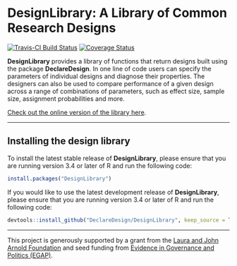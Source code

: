DesignLibrary: A Library of Common Research Designs
================

<!-- README.md is generated from README.Rmd. Please edit that file -->
[![Travis-CI Build Status](https://travis-ci.org/DeclareDesign/DesignLibrary.svg?branch=master)](https://travis-ci.org/DeclareDesign/DesignLibrary) [![Coverage Status](https://coveralls.io/repos/github/DeclareDesign/DesignLibrary/badge.svg?branch=master)](https://coveralls.io/github/DeclareDesign/DesignLibrary?branch=master)

**DesignLibrary** provides a library of functions that return designs built using the package **DeclareDesign**. In one line of code users can specify the parameters of individual designs and diagnose their properties. The designers can also be used to compare performance of a given design across a range of combinations of parameters, such as effect size, sample size, assignment probabilities and more.

[Check out the online version of the library here](https://declaredesign.org/library/).

------------------------------------------------------------------------

Installing the design library
-----------------------------

To install the latest stable release of **DesignLibrary**, please ensure that you are running version 3.4 or later of R and run the following code:

``` r
install.packages("DesignLibrary")
```

If you would like to use the latest development release of **DesignLibrary**, please ensure that you are running version 3.4 or later of R and run the following code:

``` r
devtools::install_github("DeclareDesign/DesignLibrary", keep_source = TRUE)
```

------------------------------------------------------------------------

This project is generously supported by a grant from the [Laura and John Arnold Foundation](http://www.arnoldfoundation.org) and seed funding from [Evidence in Governance and Politics (EGAP)](http://egap.org).
